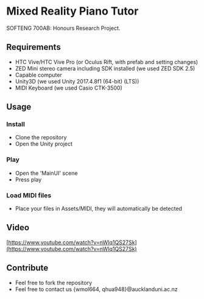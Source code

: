# Mixed Reality Piano Tutor
SOFTENG 700AB: Honours Research Project.

## Requirements
- HTC Vive/HTC Vive Pro (or Oculus Rift, with prefab and setting changes)
- ZED Mini stereo camera including SDK installed (we used ZED SDK 2.5)
- Capable computer
- Unity3D (we used Unity 2017.4.8f1 (64-bit) (LTS))
- MIDI Keyboard (we used Casio CTK-3500)

## Usage

### Install
- Clone the repository
- Open the Unity project

### Play
- Open the 'MainUI' scene
- Press play

### Load MIDI files
- Place your files in Assets/MIDI, they will automatically be detected

## Video

[https://www.youtube.com/watch?v=nWIq1QS27Sk](https://www.youtube.com/watch?v=nWIq1QS27Sk)

## Contribute
- Feel free to fork the repository
- Feel free to contact us {wmol664, qhua948}@aucklanduni.ac.nz


